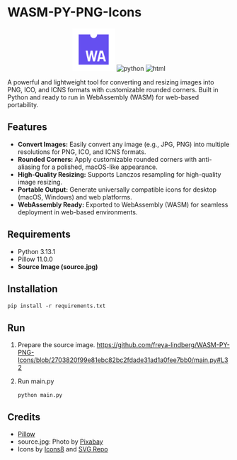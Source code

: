 # WASM-PY-PNG-Icons

<p align="center" style="padding: 0; margin: 0;">
    <img src="./wasm.svg" alt="wasm" style="width: 96px; height: 96px; padding: 0; margin: 0;" />
    <img src="https://img.icons8.com/color/96/python--v1.png" alt="python" style="width: 96px; height: 96px; padding: 0; margin: 0;" />
    <img src="https://img.icons8.com/color/96/html-5--v1.png" alt="html" style="width: 96px; height: 96px; padding: 0; margin: 0;" />
</p>

A powerful and lightweight tool for converting and resizing images into PNG, ICO, and ICNS formats with customizable rounded corners. Built in Python and ready to run in WebAssembly (WASM) for web-based portability.

## Features
- **Convert Images:** Easily convert any image (e.g., JPG, PNG) into multiple resolutions for PNG, ICO, and ICNS formats.
- **Rounded Corners:** Apply customizable rounded corners with anti-aliasing for a polished, macOS-like appearance.
- **High-Quality Resizing:** Supports Lanczos resampling for high-quality image resizing.
- **Portable Output:** Generate universally compatible icons for desktop (macOS, Windows) and web platforms.
- **WebAssembly Ready:** Exported to WebAssembly (WASM) for seamless deployment in web-based environments.

## Requirements
- Python 3.13.1
- Pillow 11.0.0
- **Source Image (source.jpg)**

## Installation
```
pip install -r requirements.txt
```

## Run
1. Prepare the source image.
    https://github.com/freya-lindberg/WASM-PY-PNG-Icons/blob/2703820f99e81ebc82bc2fdade31ad1a0fee7bb0/main.py#L32

2. Run main.py
    ```
    python main.py
    ```

## Credits
- <a href="https://github.com/python-pillow/Pillow">Pillow</a>
- source.jpg: Photo by <a href="https://www.pexels.com/photo/man-in-astronaut-suit-41162/">Pixabay</a>
- Icons by <a href="https://icons8.com/icons/set/web-assembly">Icons8</a> and <a href="https://www.svgrepo.com/svg/349559/webassembly">SVG Repo</a>